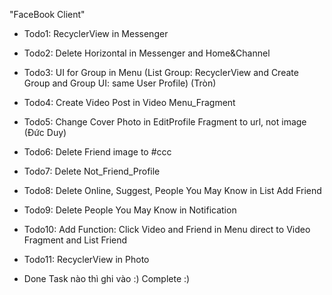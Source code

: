 "FaceBook Client" 

- Todo1: RecyclerView in Messenger

- Todo2: Delete Horizontal in Messenger and Home&Channel

- Todo3: UI for Group in Menu (List Group: RecyclerView and Create Group and Group UI: same User Profile) (Tròn)

- Todo4: Create Video Post in Video Menu_Fragment

- Todo5: Change Cover Photo in EditProfile Fragment to url, not image (Đức Duy)

- Todo6: Delete Friend image to #ccc 

- Todo7: Delete Not_Friend_Profile

- Todo8: Delete Online, Suggest, People You May Know in List Add Friend

- Todo9: Delete People You May Know in Notification

- Todo10: Add Function: Click Video and Friend in Menu direct to Video Fragment and List Friend

- Todo11: RecyclerView in Photo

- Done Task nào thì ghi vào :) Complete :) 

